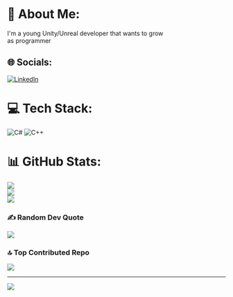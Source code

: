 # 💫 About Me:
I'm a young Unity/Unreal developer that wants to grow<br>as programmer 


## 🌐 Socials:
[![LinkedIn](https://img.shields.io/badge/LinkedIn-%230077B5.svg?logo=linkedin&logoColor=white)](https://linkedin.com/in/www.linkedin.com/in/javier-fernández-correa-068884200) 

# 💻 Tech Stack:
![C#](https://img.shields.io/badge/c%23-%23239120.svg?style=for-the-badge&logo=csharp&logoColor=white) ![C++](https://img.shields.io/badge/c++-%2300599C.svg?style=for-the-badge&logo=c%2B%2B&logoColor=white)
# 📊 GitHub Stats:
![](https://github-readme-stats.vercel.app/api?username=H0ll0wB01&theme=gotham&hide_border=false&include_all_commits=true&count_private=true)<br/>
![](https://github-readme-streak-stats.herokuapp.com/?user=H0ll0wB01&theme=gotham&hide_border=false)<br/>
![](https://github-readme-stats.vercel.app/api/top-langs/?username=H0ll0wB01&theme=gotham&hide_border=false&include_all_commits=true&count_private=true&layout=compact)

### ✍️ Random Dev Quote
![](https://quotes-github-readme.vercel.app/api?type=vetical&theme=radical)

### 🔝 Top Contributed Repo
![](https://github-contributor-stats.vercel.app/api?username=H0ll0wB01&limit=5&theme=dark&combine_all_yearly_contributions=true)

---
[![](https://visitcount.itsvg.in/api?id=H0ll0wB01&icon=5&color=0)](https://visitcount.itsvg.in)

<!-- Proudly created with GPRM ( https://gprm.itsvg.in ) -->
